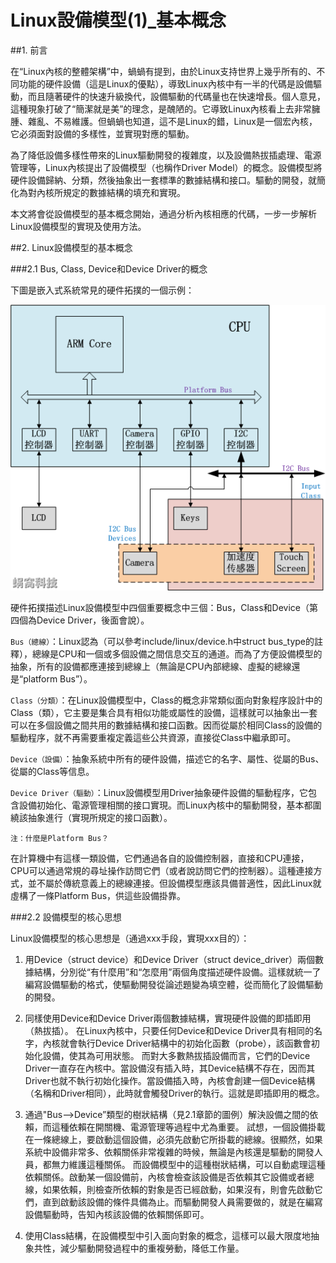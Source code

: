 # Linux設備模型(1)_基本概念


##1. 前言

在“Linux內核的整體架構”中，蝸蝸有提到，由於Linux支持世界上幾乎所有的、不同功能的硬件設備（這是Linux的優點），導致Linux內核中有一半的代碼是設備驅動，而且隨著硬件的快速升級換代，設備驅動的代碼量也在快速增長。個人意見，這種現象打破了“簡潔就是美”的理念，是醜陋的。它導致Linux內核看上去非常臃腫、雜亂、不易維護。但蝸蝸也知道，這不是Linux的錯，Linux是一個宏內核，它必須面對設備的多樣性，並實現對應的驅動。

為了降低設備多樣性帶來的Linux驅動開發的複雜度，以及設備熱拔插處理、電源管理等，Linux內核提出了設備模型（也稱作Driver Model）的概念。設備模型將硬件設備歸納、分類，然後抽象出一套標準的數據結構和接口。驅動的開發，就簡化為對內核所規定的數據結構的填充和實現。

本文將會從設備模型的基本概念開始，通過分析內核相應的代碼，一步一步解析Linux設備模型的實現及使用方法。


##2. Linux設備模型的基本概念

###2.1 Bus, Class, Device和Device Driver的概念

下圖是嵌入式系統常見的硬件拓撲的一個示例：



![](./images/e960493a2c0e405ae9b2fefaf869334220140227080147.gif)


硬件拓撲描述Linux設備模型中四個重要概念中三個：Bus，Class和Device（第四個為Device Driver，後面會說）。

`Bus（總線）`：Linux認為（可以參考include/linux/device.h中struct bus_type的註釋），總線是CPU和一個或多個設備之間信息交互的通道。而為了方便設備模型的抽象，所有的設備都應連接到總線上（無論是CPU內部總線、虛擬的總線還是“platform Bus”）。

`Class（分類）`：在Linux設備模型中，Class的概念非常類似面向對象程序設計中的Class（類），它主要是集合具有相似功能或屬性的設備，這樣就可以抽象出一套可以在多個設備之間共用的數據結構和接口函數。因而從屬於相同Class的設備的驅動程序，就不再需要重複定義這些公共資源，直接從Class中繼承即可。

`Device（設備）`：抽象系統中所有的硬件設備，描述它的名字、屬性、從屬的Bus、從屬的Class等信息。

`Device Driver（驅動）`：Linux設備模型用Driver抽象硬件設備的驅動程序，它包含設備初始化、電源管理相關的接口實現。而Linux內核中的驅動開發，基本都圍繞該抽象進行（實現所規定的接口函數）。


`注：什麼是Platform Bus？ `

在計算機中有這樣一類設備，它們通過各自的設備控制器，直接和CPU連接，CPU可以通過常規的尋址操作訪問它們（或者說訪問它們的控制器）。這種連接方式，並不屬於傳統意義上的總線連接。但設備模型應該具備普適性，因此Linux就虛構了一條Platform Bus，供這些設備掛靠。


###2.2 設備模型的核心思想

Linux設備模型的核心思想是（通過xxx手段，實現xxx目的）：
1. 用Device（struct device）和Device Driver（struct device_driver）兩個數據結構，分別從“有什麼用”和“怎麼用”兩個角度描述硬件設備。這樣就統一了編寫設備驅動的格式，使驅動開發從論述題變為填空體，從而簡化了設備驅動的開發。

2. 同樣使用Device和Device Driver兩個數據結構，實現硬件設備的即插即用（熱拔插）。 
在Linux內核中，只要任何Device和Device Driver具有相同的名字，內核就會執行Device Driver結構中的初始化函數（probe），該函數會初始化設備，使其為可用狀態。 
而對大多數熱拔插設備而言，它們的Device Driver一直存在內核中。當設備沒有插入時，其Device結構不存在，因而其Driver也就不執行初始化操作。當設備插入時，內核會創建一個Device結構（名稱和Driver相同），此時就會觸發Driver的執行。這就是即插即用的概念。

3. 通過"Bus-->Device”類型的樹狀結構（見2.1章節的圖例）解決設備之間的依賴，而這種依賴在開關機、電源管理等過程中尤為重要。 
試想，一個設備掛載在一條總線上，要啟動這個設備，必須先啟動它所掛載的總線。很顯然，如果系統中設備非常多、依賴關係非常複雜的時候，無論是內核還是驅動的開發人員，都無力維護這種關係。 
而設備模型中的這種樹狀結構，可以自動處理這種依賴關係。啟動某一個設備前，內核會檢查該設備是否依賴其它設備或者總線，如果依賴，則檢查所依賴的對象是否已經啟動，如果沒有，則會先啟動它們，直到啟動該設備的條件具備為止。而驅動開發人員需要做的，就是在編寫設備驅動時，告知內核該設備的依賴關係即可。

4. 使用Class結構，在設備模型中引入面向對象的概念，這樣可以最大限度地抽象共性，減少驅動開發過程中的重複勞動，降低工作量。
